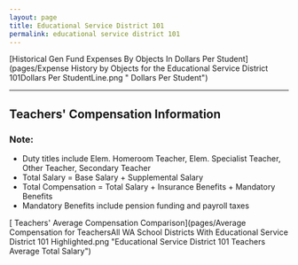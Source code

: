 ```yaml
---
layout: page
title: Educational Service District 101
permalink: educational service district 101
---
```



[Historical Gen Fund Expenses By Objects In Dollars Per Student](pages/Expense History by Objects for the Educational Service District 101Dollars Per StudentLine.png " Dollars Per Student")


___

## Teachers' Compensation Information
### Note:
- Duty titles include Elem. Homeroom Teacher, Elem. Specialist Teacher, Other Teacher, Secondary Teacher
- Total Salary = Base Salary + Supplemental Salary
- Total Compensation = Total Salary + Insurance Benefits + Mandatory Benefits
- Mandatory Benefits include pension funding and payroll taxes

[ Teachers' Average Compensation Comparison](pages/Average Compensation for TeachersAll WA School Districts With Educational Service District 101 Highlighted.png "Educational Service District 101 Teachers Average Total Salary")

